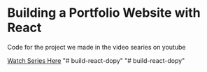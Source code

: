 # Building a Portfolio Website with React
Code for the project we made in the video searies on youtube

[Watch Series Here](https://www.youtube.com/playlist?list=PLnpdZyv-BjINbUjmTUsyziHz_4fa9hM5G)
"# build-react-dopy" 
"# build-react-dopy" 
